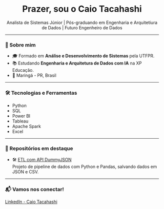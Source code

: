 <h1 align="center">Prazer, sou o Caio Tacahashi</h1>

<p align="center">
   Analista de Sistemas Júnior | Pós-graduando em Engenharia e Arquitetiura de Dados | Futuro Engenheiro de Dados
</p>

---

### 🧠 Sobre mim

- 🎓 Formado em **Análise e Desenvolvimento de Sistemas** pela UTFPR.
- 📚 Estudando **Engenharia e Arquitetura de Dados com IA** na XP Educação.
- 📍 Maringá - PR, Brasil

---

### 🛠️ Tecnologias e Ferramentas

- Python
- SQL
- Power BI
- Tableau
- Apache Spark
- Excel

---

### 📌 Repositórios em destaque

- 🛠️ [ETL com API DummyJSON](https://github.com/caiotacahashi/etl-dummyjson-pipeline)  
  Projeto de pipeline de dados com Python e Pandas, salvando dados em JSON e CSV.

---

### 📬 Vamos nos conectar!

[LinkedIn - Caio Tacahashi](https://www.linkedin.com/in/caiotacahashi/)

